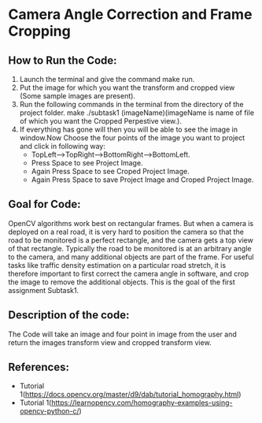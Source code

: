 # Camera Angle Correction and Frame Cropping
## How to Run the Code:
1. Launch the terminal and give the command make run.
2. Put the image for which you want the transform and cropped view (Some sample images are present).
3. Run the following commands in the terminal from the directory of the project folder.
 make
 ./subtask1 (imageName)(imageName is name of file of which you want the Cropped Perpestive view.).
4. If everything has gone will then you will be able to see the image in window.Now Choose the four points of the image you want to project and click in following way:
	- TopLeft-->TopRight-->BottomRight-->BottomLeft.
	- Press Space to see Project Image.
	- Again Press Space to see Croped Project Image.
	- Again Press Space to save Project Image and Croped Project Image.
## Goal for Code:
  OpenCV algorithms work best on rectangular frames. But when a camera is deployed on a real road, it is very hard to position the camera so that the road   to be monitored is a perfect rectangle, and the camera gets a top view of that rectangle. Typically the road to be monitored is at an arbitrary angle to   the camera, and many additional objects are part of the frame. For useful tasks like traffic density estimation on a particular road stretch, it is         therefore important to first correct the camera angle in software, and crop the image to remove the additional objects. This is the goal of the first assignment Subtask1.
## Description of the code:
The Code will take an image and four point in image from the user and return the images transform view and cropped transform view.
## References:
- Tutorial 1(https://docs.opencv.org/master/d9/dab/tutorial_homography.html)
- Tutorial 1(https://learnopencv.com/homography-examples-using-opencv-python-c/)
